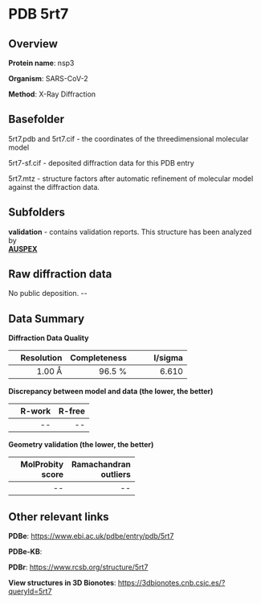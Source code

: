 # PDB 5rt7

## Overview

**Protein name**: nsp3

**Organism**: SARS-CoV-2

**Method**: X-Ray Diffraction



## Basefolder

5rt7.pdb and 5rt7.cif - the coordinates of the threedimensional molecular model

5rt7-sf.cif - deposited diffraction data for this PDB entry

5rt7.mtz - structure factors after automatic refinement of molecular model against the diffraction data.

## Subfolders





**validation** - contains validation reports. This structure has been analyzed by <br>[**AUSPEX**](https://github.com/thorn-lab/coronavirus_structural_task_force/tree/master/pdb/nsp3/SARS-CoV-2/5rt7/validation/auspex)     



## Raw diffraction data

No public deposition. --<br> 

## Data Summary
**Diffraction Data Quality**

|   | Resolution | Completeness| I/sigma |
|---|-------------:|----------------:|--------------:|
|   |1.00 Å|96.5  %|<img width=50/>6.610|

**Discrepancy between model and data (the lower, the better)**

|   | **R-work**| **R-free**   
|---|-------------:|----------------:|           
||--|--|

**Geometry validation (the lower, the better)**

|   |**MolProbity<br>score**| **Ramachandran<br>outliers** 
|---|-------------:|----------------:|
||--|--|

 

 



## Other relevant links 
**PDBe**:  https://www.ebi.ac.uk/pdbe/entry/pdb/5rt7

**PDBe-KB**:  
 
**PDBr**: https://www.rcsb.org/structure/5rt7 

**View structures in 3D Bionotes**: https://3dbionotes.cnb.csic.es/?queryId=5rt7


